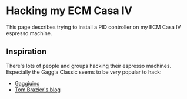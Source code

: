 # Hacking my ECM Casa IV

This page describes trying to install a PID controller on my ECM Casa IV espresso machine.

## Inspiration

There's lots of people and groups hacking their espresso machines.
Especially the Gaggia Classic seems to be very popular to hack:

- [Gaggiuino](https://gaggiuino.github.io)
- [Tom Brazier's blog](http://tomblog.firstsolo.net/index.php/hobbies/pimping-my-coffee-machine/)
